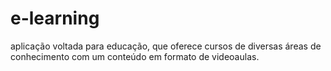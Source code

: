 # e-learning
 aplicação voltada para educação, que oferece cursos de diversas áreas de conhecimento com um conteúdo em formato de videoaulas.
